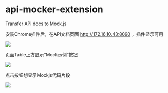 # api-mocker-extension
Transfer API docs to Mock.js

安装Chrome插件后，在API文档页面 http://172.16.10.43:8090 ，插件显示可用

![](https://blog-1257861028.cos.ap-beijing.myqcloud.com/assets/WX20190626-155735.png)

页面Table上方显示“Mock示例”按钮

![](https://blog-1257861028.cos.ap-beijing.myqcloud.com/assets/WX20190626-155818.png)

点击按钮想显示Mockjs代码片段

![](https://blog-1257861028.cos.ap-beijing.myqcloud.com/assets/WX20190626-155836.png)
